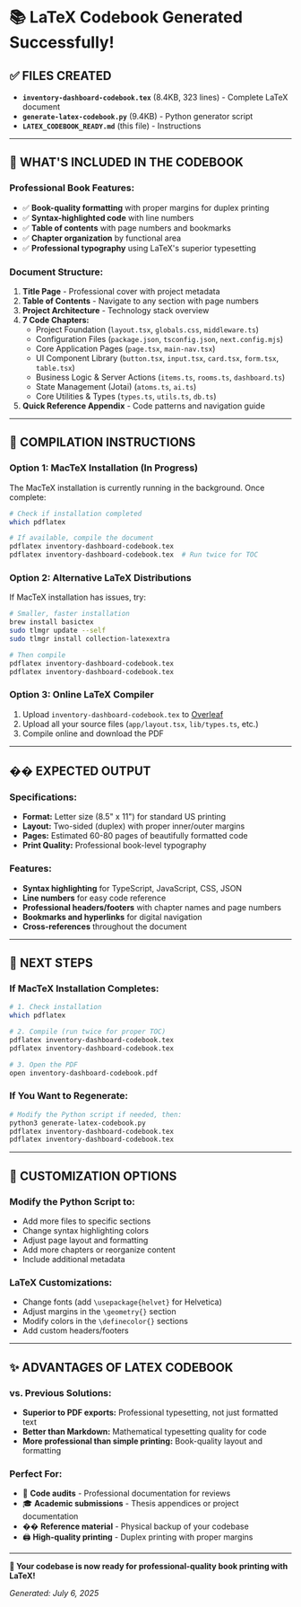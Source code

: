 # 📚 LaTeX Codebook Generated Successfully!

## ✅ **FILES CREATED**

- **`inventory-dashboard-codebook.tex`** (8.4KB, 323 lines) - Complete LaTeX document
- **`generate-latex-codebook.py`** (9.4KB) - Python generator script
- **`LATEX_CODEBOOK_READY.md`** (this file) - Instructions

---

## 🎯 **WHAT'S INCLUDED IN THE CODEBOOK**

### **Professional Book Features:**
- ✅ **Book-quality formatting** with proper margins for duplex printing
- ✅ **Syntax-highlighted code** with line numbers
- ✅ **Table of contents** with page numbers and bookmarks
- ✅ **Chapter organization** by functional area
- ✅ **Professional typography** using LaTeX's superior typesetting

### **Document Structure:**
1. **Title Page** - Professional cover with project metadata
2. **Table of Contents** - Navigate to any section with page numbers
3. **Project Architecture** - Technology stack overview
4. **7 Code Chapters:**
   - Project Foundation (`layout.tsx`, `globals.css`, `middleware.ts`)
   - Configuration Files (`package.json`, `tsconfig.json`, `next.config.mjs`)
   - Core Application Pages (`page.tsx`, `main-nav.tsx`)
   - UI Component Library (`button.tsx`, `input.tsx`, `card.tsx`, `form.tsx`, `table.tsx`)
   - Business Logic & Server Actions (`items.ts`, `rooms.ts`, `dashboard.ts`)
   - State Management (Jotai) (`atoms.ts`, `ai.ts`)
   - Core Utilities & Types (`types.ts`, `utils.ts`, `db.ts`)
5. **Quick Reference Appendix** - Code patterns and navigation guide

---

## 🔨 **COMPILATION INSTRUCTIONS**

### **Option 1: MacTeX Installation (In Progress)**
The MacTeX installation is currently running in the background. Once complete:

```bash
# Check if installation completed
which pdflatex

# If available, compile the document
pdflatex inventory-dashboard-codebook.tex
pdflatex inventory-dashboard-codebook.tex  # Run twice for TOC
```

### **Option 2: Alternative LaTeX Distributions**
If MacTeX installation has issues, try:

```bash
# Smaller, faster installation
brew install basictex
sudo tlmgr update --self
sudo tlmgr install collection-latexextra

# Then compile
pdflatex inventory-dashboard-codebook.tex
pdflatex inventory-dashboard-codebook.tex
```

### **Option 3: Online LaTeX Compiler**
1. Upload `inventory-dashboard-codebook.tex` to [Overleaf](https://overleaf.com)
2. Upload all your source files (`app/layout.tsx`, `lib/types.ts`, etc.)
3. Compile online and download the PDF

---

## �� **EXPECTED OUTPUT**

### **Specifications:**
- **Format:** Letter size (8.5" x 11") for standard US printing
- **Layout:** Two-sided (duplex) with proper inner/outer margins
- **Pages:** Estimated 60-80 pages of beautifully formatted code
- **Print Quality:** Professional book-level typography

### **Features:**
- **Syntax highlighting** for TypeScript, JavaScript, CSS, JSON
- **Line numbers** for easy code reference
- **Professional headers/footers** with chapter names and page numbers
- **Bookmarks and hyperlinks** for digital navigation
- **Cross-references** throughout the document

---

## 🚀 **NEXT STEPS**

### **If MacTeX Installation Completes:**
```bash
# 1. Check installation
which pdflatex

# 2. Compile (run twice for proper TOC)
pdflatex inventory-dashboard-codebook.tex
pdflatex inventory-dashboard-codebook.tex

# 3. Open the PDF
open inventory-dashboard-codebook.pdf
```

### **If You Want to Regenerate:**
```bash
# Modify the Python script if needed, then:
python3 generate-latex-codebook.py
pdflatex inventory-dashboard-codebook.tex
pdflatex inventory-dashboard-codebook.tex
```

---

## 🎨 **CUSTOMIZATION OPTIONS**

### **Modify the Python Script to:**
- Add more files to specific sections
- Change syntax highlighting colors
- Adjust page layout and formatting
- Add more chapters or reorganize content
- Include additional metadata

### **LaTeX Customizations:**
- Change fonts (add `\usepackage{helvet}` for Helvetica)
- Adjust margins in the `\geometry{}` section
- Modify colors in the `\definecolor{}` sections
- Add custom headers/footers

---

## ✨ **ADVANTAGES OF LATEX CODEBOOK**

### **vs. Previous Solutions:**
- **Superior to PDF exports:** Professional typesetting, not just formatted text
- **Better than Markdown:** Mathematical typesetting quality for code
- **More professional than simple printing:** Book-quality layout and formatting

### **Perfect For:**
- 📄 **Code audits** - Professional documentation for reviews
- 🎓 **Academic submissions** - Thesis appendices or project documentation
- �� **Reference material** - Physical backup of your codebase
- 🖨️ **High-quality printing** - Duplex printing with proper margins

---

**🎯 Your codebase is now ready for professional-quality book printing with LaTeX!**

*Generated: July 6, 2025*
